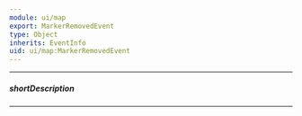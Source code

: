 ```yaml
---
module: ui/map
export: MarkerRemovedEvent
type: Object
inherits: EventInfo
uid: ui/map:MarkerRemovedEvent
---
```

---
##### shortDescription
<!-- Description goes here -->

---
<!-- Description goes here -->